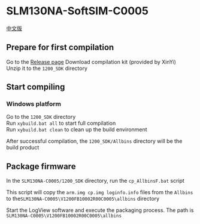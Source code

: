 # SLM130NA-SoftSIM-C0005
[中文版](https://github.com/seer300/SLM130NA-SoftSIM-C0005/blob/main/README-Chinese.md)  

## Prepare for first compilation
Go to the [Release page](https://github.com/seer300/SLM130NA-SoftSIM-C0005/releases/tag/buildtools) Download compilation kit (provided by XinYi)  
Unzip it to the `1200_SDK` directory

## Start compiling
### Windows platform
Go to the `1200_SDK` directory  
Run `xybuild.bat all` to start full compilation  
Run `xybuild.bat clean` to clean up the build environment

After successful compilation, the `1200_SDK/Allbins` directory will be the build product

## Package firmware
In the `SLM130NA-C0005/1200_SDK` directory, run the `cp_AllbinsF.bat` script

This script will copy the `arm.img cp.img loginfo.info` files from the `Allbins` to the`SLM130NA-C0005\V1200FB10002R00C0005\allbins` directory

Start the LogView software and execute the packaging process. The path is `SLM130NA-C0005\V1200FB10002R00C0005\allbins`